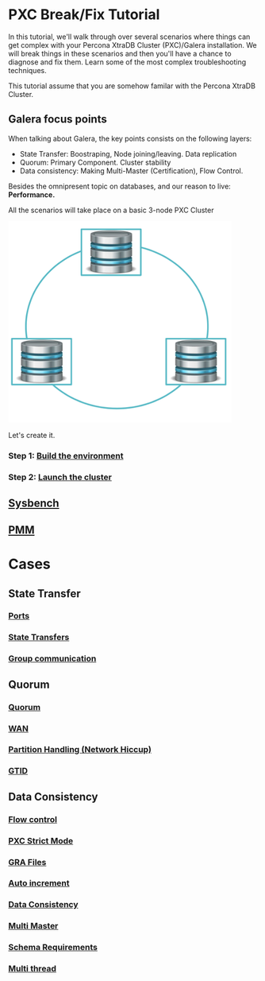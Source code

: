 # PXC Break/Fix Tutorial

In this tutorial, we'll walk through over several scenarios where things can get complex with your Percona XtraDB Cluster (PXC)/Galera installation. We will break things in these scenarios and then you'll have a chance to diagnose and fix them. Learn some of the most complex troubleshooting techniques. 

This tutorial assume that you are somehow familar with the Percona XtraDB Cluster.

## Galera focus points

When talking about Galera, the key points consists on the following layers:

- State Transfer: Boostraping, Node joining/leaving. Data replication
- Quorum: Primary Component. Cluster stability
- Data consistency: Making Multi-Master (Certification), Flow Control.

Besides the omnipresent topic on databases, and our reason to live: **Performance.**

All the scenarios will take place on a basic 3-node PXC Cluster

<img src="cluster.png" alt="cluster" width="450px"/>

Let's create it. 

### Step 1: [Build the environment](docs/Build_the_environment.md)

### Step 2: [Launch the cluster](docs/Launch_the_cluster.md)



## [Sysbench](docs/Sysbench.md)

## [PMM](docs/PMM.md)

# Cases

## State Transfer

### [Ports](docs/Ports.md)

### [State Transfers](docs/State_Transfers.md)

### [Group communication](docs/Group_communication.md)

## Quorum

### [Quorum](docs/Quorum.md)

### [WAN](docs/WAN.md)

### [Partition Handling (Network Hiccup)](docs/Partition_Handling.md)

### [GTID](docs/GTID.md)

## Data Consistency

### [Flow control](docs/Flow_control.MD)

### [PXC Strict Mode](docs/PXC_Strict_Mode.md)

### [GRA Files](docs/GRA_Files.md)

### [Auto increment](docs/Auto_increment.md)

### [Data Consistency](docs/Data_Consistency.md)

### [Multi Master](docs/Multi_Master.md)

### [Schema Requirements](docs/Schema_Requirements.md)

### [Multi thread](docs/Multi_thread.md)

## 

